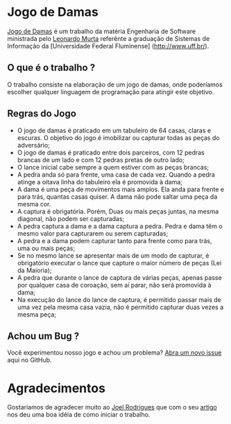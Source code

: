 # Jogo de Damas

[Jogo de Damas]() é um trabalho da matéria Engenharia de Software ministrada pelo [Leonardo Murta](http://www2.ic.uff.br/~leomurta/) referênte a graduação de Sistemas de Informação da [Universidade Federal Fluminense] (http://www.uff.br/).

## O que é o trabalho ?

O trabalho consiste na elaboração de um jogo de damas, onde poderíamos escolher qualquer linguagem de programação para atingir este objetivo.

## Regras do Jogo
* O jogo de damas é praticado em um tabuleiro de 64 casas, claras e escuras. O objetivo do jogo é imobilizar ou capturar todas as peças do adversário;
* O jogo de damas é praticado entre dois parceiros, com 12 pedras brancas de um lado e com 12 pedras pretas de outro lado;
* O lance inicial cabe sempre a quem estiver com as peças brancas;
* A pedra anda só para frente, uma casa de cada vez. Quando a pedra atinge a oitava linha do tabuleiro ela é promovida à dama;
* A dama é uma peça de movimentos mais amplos. Ela anda para frente e para trás, quantas casas quiser. A dama não pode saltar uma peça da mesma cor.
* A captura é obrigatória. Porém, Duas ou mais peças juntas, na mesma diagonal, não podem ser capturadas;
* A pedra captura a dama e a dama captura a pedra. Pedra e dama têm o mesmo valor para capturarem ou serem capturadas;
* A pedra e a dama podem capturar tanto para frente como para trás, uma ou mais peças;
* Se no mesmo lance se apresentar mais de um modo de capturar, é obrigatório executar o lance que capture o maior número de peças (Lei da Maioria);
* A pedra que durante o lance de captura de várias peças, apenas passe por qualquer casa de coroação, sem aí parar, não será promovida à dama;
* Na execução do lance do lance de captura, é permitido passar mais de uma vez pela mesma casa vazia, não é permitido capturar duas vezes a mesma peça;

## Achou um Bug ?

Você experimentou nosso jogo e achou um problema? [Abra um novo issue](https://github.com/igordcsouza/damas/issues) aqui no GitHub.

# Agradecimentos


Gostariamos de agradecer muito ao [Joel Rodrigues](http://www.devmedia.com.br/space/joel-rodrigues) que com o seu [artigo](http://www.devmedia.com.br/desenhando-um-tabuleiro-de-damas-em-html-css-js/24591) nos deu uma boa idéia de como iniciar o trabalho.
